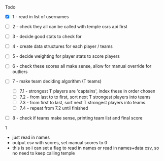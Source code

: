 Todo
- [x] 1 - read in list of usernames
- [ ] 2 - check they all can be called with temple osrs api first
- [ ] 3 - decide good stats to check for
- [ ] 4 - create data structures for each player / teams
- [ ] 5 - decide weighting for player stats to score players
- [ ] 6 - check these scores all make sense, allow for manual override for outliers
- [ ] 7 - make team deciding algorithm (T teams)
    - [ ] 7.1 - strongest T players are 'captains', index these in order chosen
    - [ ] 7.2 - from last to to first, sort next T strongest players into teams
    - [ ] 7.3 - from first to last, sort next T strongest players into teams
    - [ ] 7.4 - repeat from 7.2 until finished
- [ ] 8 - check if teams make sense, printing team list and final score



1
- just read in names
- output csv with scores, set manual scores to 0
- this is so i can set a flag to read in names or read in names+data csv, so no need to keep calling temple
